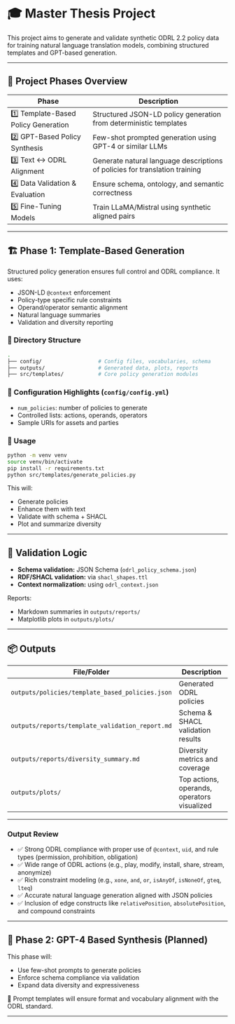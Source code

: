 # 🎓 Master Thesis Project

This project aims to generate and validate synthetic ODRL 2.2 policy data for training natural language translation models, combining structured templates and GPT-based generation.

---

## 🧩 Project Phases Overview

| Phase | Description |
|-------|-------------|
| 1️⃣ Template-Based Policy Generation | Structured JSON-LD policy generation from deterministic templates |
| 2️⃣ GPT-Based Policy Synthesis | Few-shot prompted generation using GPT-4 or similar LLMs |
| 3️⃣ Text ↔ ODRL Alignment | Generate natural language descriptions of policies for translation training |
| 4️⃣ Data Validation & Evaluation | Ensure schema, ontology, and semantic correctness |
| 5️⃣ Fine-Tuning Models | Train LLaMA/Mistral using synthetic aligned pairs |

---

## 🏗️ Phase 1: Template-Based Generation

Structured policy generation ensures full control and ODRL compliance. It uses:

- JSON-LD `@context` enforcement
- Policy-type specific rule constraints
- Operand/operator semantic alignment
- Natural language summaries
- Validation and diversity reporting

### 📁 Directory Structure

```bash
.
├── config/                  # Config files, vocabularies, schema
├── outputs/                 # Generated data, plots, reports
├── src/templates/           # Core policy generation modules
```

### 🔧 Configuration Highlights (`config/config.yml`)

- `num_policies`: number of policies to generate
- Controlled lists: actions, operands, operators
- Sample URIs for assets and parties

### 🚀 Usage

```bash
python -m venv venv
source venv/bin/activate
pip install -r requirements.txt
python src/templates/generate_policies.py
```

This will:

- Generate policies
- Enhance them with text
- Validate with schema + SHACL
- Plot and summarize diversity

---

## 🧪 Validation Logic

- **Schema validation:** JSON Schema (`odrl_policy_schema.json`)
- **RDF/SHACL validation:** via `shacl_shapes.ttl`
- **Context normalization:** using `odrl_context.json`

Reports:

- Markdown summaries in `outputs/reports/`
- Matplotlib plots in `outputs/plots/`

---

## 📦 Outputs

| File/Folder | Description |
|-------------|-------------|
| `outputs/policies/template_based_policies.json` | Generated ODRL policies |
| `outputs/reports/template_validation_report.md` | Schema & SHACL validation results |
| `outputs/reports/diversity_summary.md` | Diversity metrics and coverage |
| `outputs/plots/` | Top actions, operands, operators visualized |

---

### Output Review

- ✅ Strong ODRL compliance with proper use of `@context`, `uid`, and rule types (permission, prohibition, obligation)
- ✅ Wide range of ODRL actions (e.g., play, modify, install, share, stream, anonymize)
- ✅ Rich constraint modeling (e.g., `xone`, `and`, `or`, `isAnyOf`, `isNoneOf`, `gteq`, `lteq`)
- ✅ Accurate natural language generation aligned with JSON policies
- ✅ Inclusion of edge constructs like `relativePosition`, `absolutePosition`, and compound constraints

---

## 🤖 Phase 2: GPT-4 Based Synthesis (Planned)

This phase will:

- Use few-shot prompts to generate policies
- Enforce schema compliance via validation
- Expand data diversity and expressiveness

🧠 Prompt templates will ensure format and vocabulary alignment with the ODRL standard.

---
